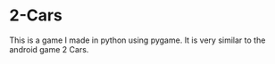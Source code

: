 # 2-Cars
This is a game I made in python using pygame. It is very similar to the android game 2 Cars.
